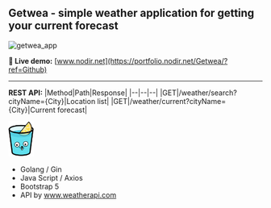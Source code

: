 ## Getwea  -  simple weather application for getting your current forecast

![getwea_app](https://user-images.githubusercontent.com/108335077/177015530-e7626ab1-6b72-4563-a33e-b1103f5b1aa2.png)

**👀 Live demo:** [www.nodir.net](https://portfolio.nodir.net/Getwea/?ref=Github)

<hr />

**REST API:**
|Method|Path|Response|
|--|--|--|
|GET|/weather/search?cityName={City}|Location list|
|GET|/weather/current?cityName={City}|Current forecast|

<img src="https://raw.githubusercontent.com/gin-gonic/logo/master/color.png" width="50" height="">

- Golang / Gin
- Java Script / Axios
- Bootstrap 5
- API by www.weatherapi.com
